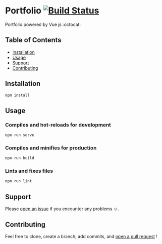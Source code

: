 # Portfolio  [![Build Status](https://travis-ci.org/IvanMiIosevic/portfolio.svg?branch=master)](https://travis-ci.org/IvanMiIosevic/portfolio)

Portfolio powered by Vue js :octocat:

## Table of Contents

- [Installation](#installation)
- [Usage](#usage)
- [Support](#support)
- [Contributing](#contributing)

## Installation

```bash
npm install
```

## Usage

### Compiles and hot-reloads for development

```bash
npm run serve
```

### Compiles and minifies for production

```bash
npm run build
```

### Lints and fixes files

```bash
npm run lint
```

## Support

Please [open an issue](https://github.com/IvanMiIosevic/portfolio/issues/new) if you encounter any problems :relaxed:.

## Contributing

Feel free to clone, create a branch, add commits, and [open a pull request](https://github.com/IvanMiIosevic/portfolio/compare/) !
